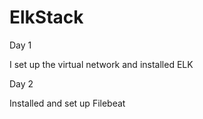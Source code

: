 # ElkStack

Day 1

I set up the virtual network and installed ELK



Day 2

Installed and set up Filebeat


